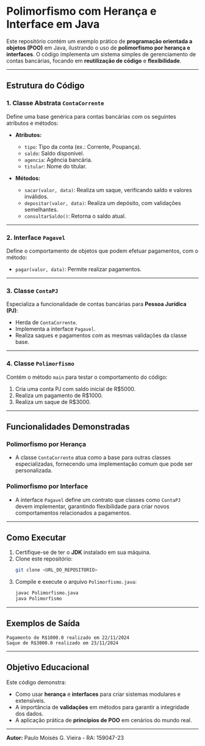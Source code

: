 # Polimorfismo com Herança e Interface em Java

Este repositório contém um exemplo prático de **programação orientada a objetos (POO)** em Java, ilustrando o uso de **polimorfismo por herança e interfaces**. O código implementa um sistema simples de gerenciamento de contas bancárias, focando em **reutilização de código** e **flexibilidade**.

---

## Estrutura do Código

### 1. **Classe Abstrata `ContaCorrente`**
Define uma base genérica para contas bancárias com os seguintes atributos e métodos:
- **Atributos:**
  - `tipo`: Tipo da conta (ex.: Corrente, Poupança).
  - `saldo`: Saldo disponível.
  - `agencia`: Agência bancária.
  - `titular`: Nome do titular.

- **Métodos:**
  - `sacar(valor, data)`: Realiza um saque, verificando saldo e valores inválidos.
  - `depositar(valor, data)`: Realiza um depósito, com validações semelhantes.
  - `consultarSaldo()`: Retorna o saldo atual.

---

### 2. **Interface `Pagavel`**
Define o comportamento de objetos que podem efetuar pagamentos, com o método:
- `pagar(valor, data)`: Permite realizar pagamentos.

---

### 3. **Classe `ContaPJ`**
Especializa a funcionalidade de contas bancárias para **Pessoa Jurídica (PJ)**:
- Herda de `ContaCorrente`.
- Implementa a interface `Pagavel`.
- Realiza saques e pagamentos com as mesmas validações da classe base.

---

### 4. **Classe `Polimorfismo`**
Contém o método `main` para testar o comportamento do código:
1. Cria uma conta PJ com saldo inicial de R$5000.
2. Realiza um pagamento de R$1000.
3. Realiza um saque de R$3000.

---

## Funcionalidades Demonstradas

### **Polimorfismo por Herança**
- A classe `ContaCorrente` atua como a base para outras classes especializadas, fornecendo uma implementação comum que pode ser personalizada.

### **Polimorfismo por Interface**
- A interface `Pagavel` define um contrato que classes como `ContaPJ` devem implementar, garantindo flexibilidade para criar novos comportamentos relacionados a pagamentos.

---

## Como Executar

1. Certifique-se de ter o **JDK** instalado em sua máquina.
2. Clone este repositório:
   ```bash
   git clone <URL_DO_REPOSITORIO>
   ```
3. Compile e execute o arquivo `Polimorfismo.java`:
   ```bash
   javac Polimorfismo.java
   java Polimorfismo
   ```

---

## Exemplos de Saída

```plaintext
Pagamento de R$1000.0 realizado em 22/11/2024
Saque de R$3000.0 realizado em 23/11/2024
```

---

## Objetivo Educacional
Este código demonstra:
- Como usar **herança** e **interfaces** para criar sistemas modulares e extensíveis.
- A importância de **validações** em métodos para garantir a integridade dos dados.
- A aplicação prática de **princípios de POO** em cenários do mundo real.

---

**Autor:** Paulo Moisés G. Vieira - RA: 159047-23